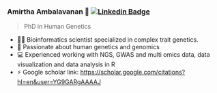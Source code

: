 ### Amirtha Ambalavanan 👋 [![Linkedin Badge](https://img.shields.io/badge/-blue?style=flat-square&logo=Linkedin&logoColor=white&link=https://www.linkedin.com/in/amirtha03/)](https://www.linkedin.com/in/amirtha03/)

> PhD in Human Genetics


- 👩‍🔬 Bioinformatics scientist specialized in complex trait genetics.
- 🔭 Passionate about human genetics and genomics
- 💻 Experienced working with NGS, GWAS and multi omics data, data visualization and data analysis in R
- ⚡ Google scholar link: https://scholar.google.com/citations?hl=en&user=YG9GARgAAAAJ

<!--
**amirthagwr/amirthagwr** is a ✨ _special_ ✨ repository because its `README.md` (this file) appears on your GitHub profile.

Here are some ideas to get you started:

- 🔭 I’m currently working on ...
- 🌱 I’m currently learning ...
- 👯 I’m looking to collaborate on ...
- 🤔 I’m looking for help with ...
- 💬 Ask me about ...
- 📫 How to reach me: ...
- 😄 Pronouns: ...
- ⚡ Fun fact: ...
-->
